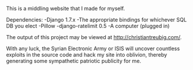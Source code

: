 This is a middling website that I made for myself.

Dependencies:
-Django 1.7.x
-The appropriate bindings for whichever SQL DB you elect
-Pillow
-django-ratelimit 0.5
-A computer (plugged in)

The output of this project may be viewed at http://christiantreubig.com/.

With any luck, the Syrian Electronic Army or ISIS will uncover countless exploits in the source code and hack my site into oblivion, thereby generating some sympathetic patriotic publicity for me.
